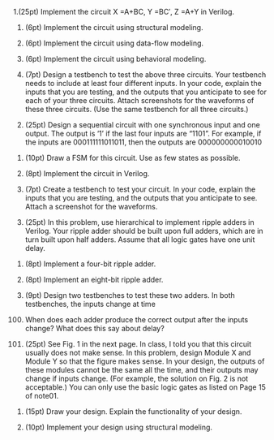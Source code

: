 1.(25pt)
Implement the circuit X =A+BC, Y =BC′, Z =A+Y in Verilog.

1) (6pt) Implement the circuit using structural modeling.

2) (6pt) Implement the circuit using data-flow modeling.

3) (6pt) Implement the circuit using behavioral modeling.

4) (7pt) Design a testbench to test the above three circuits. Your testbench needs to include at least four different inputs. In your code, explain the inputs that you are testing, and the outputs that you anticipate to see for each of your three circuits. Attach screenshots for the waveforms of these three circuits. (Use the same testbench for all three circuits.)



2. (25pt)
Design a sequential circuit with one synchronous input and one output. The output is ‘1’ if the last four inputs are “1101”. For example, if the inputs are
000111111011011, then the outputs are
000000000010010

1) (10pt) Draw a FSM for this circuit. Use as few states as possible.

2) (8pt) Implement the circuit in Verilog.

3) (7pt) Create a testbench to test your circuit. In your code, explain the inputs that you are testing,
and the outputs that you anticipate to see. Attach a screenshot for the waveforms.



3. (25pt)
In this problem, use hierarchical to implement ripple adders in Verilog. Your ripple adder should be built upon full adders, which are in turn built upon half adders. Assume that all logic gates have one unit delay.

1) (8pt) Implement a four-bit ripple adder.

2) (8pt) Implement an eight-bit ripple adder.

3) (9pt) Design two testbenches to test these two adders. In both testbenches, the inputs change at time
100. When does each adder produce the correct output after the inputs change? What does this say about delay?



4. (25pt)
See Fig. 1 in the next page. In class, I told you that this circuit usually does not make sense. In this problem, design Module X and Module Y so that the figure makes sense. In your design, the outputs of these modules cannot be the same all the time, and their outputs may change if inputs change. (For example, the solution on Fig. 2 is not acceptable.) You can only use the basic logic gates as listed on Page 15 of note01.
1) (15pt) Draw your design. Explain the functionality of your design. 

2) (10pt) Implement your design using structural modeling.
